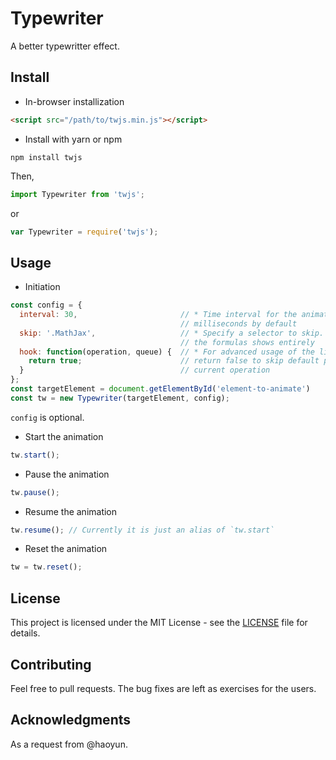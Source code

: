 # Typewriter
A better typewritter effect. 

## Install
* In-browser installization
```html
<script src="/path/to/twjs.min.js"></script>
```
* Install with yarn or npm
```
npm install twjs
```
Then, 
```js
import Typewriter from 'twjs';
```
or
```js
var Typewriter = require('twjs');
```

## Usage
* Initiation
```js
const config = {
  interval: 30,                       // * Time interval for the animation, 30
                                      // milliseconds by default
  skip: '.MathJax',                   // * Specify a selector to skip. We let 
                                      // the formulas shows entirely
  hook: function(operation, queue) {  // * For advanced usage of the library;
    return true;                      // return false to skip default process of
  }                                   // current operation
};
const targetElement = document.getElementById('element-to-animate')
const tw = new Typewriter(targetElement, config);
```

`config` is optional. 

* Start the animation
```js
tw.start();
```

* Pause the animation
```js
tw.pause();
```

* Resume the animation
```js
tw.resume(); // Currently it is just an alias of `tw.start`
```

* Reset the animation
```js
tw = tw.reset();
```

## License
This project is licensed under the MIT License - see the [LICENSE](LICENSE) file for details.

## Contributing
Feel free to pull requests. The bug fixes are left as exercises for the users. 

## Acknowledgments
As a request from @haoyun. 